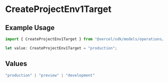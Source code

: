 # CreateProjectEnv1Target

## Example Usage

```typescript
import { CreateProjectEnv1Target } from "@vercel/sdk/models/operations/createprojectenv.js";

let value: CreateProjectEnv1Target = "production";
```

## Values

```typescript
"production" | "preview" | "development"
```